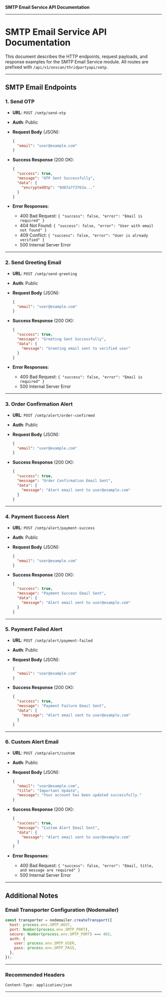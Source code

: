 **SMTP Email Service API Documentation** 

---

#  SMTP Email Service API Documentation

This document describes the HTTP endpoints, request payloads, and response examples for the SMTP Email Service module. All routes are prefixed with `/api/v1/onscan/thridpartyapi/smtp`.

---

## SMTP Email Endpoints

### 1. Send OTP

* **URL**: `POST /smtp/send-otp`

* **Auth**: Public

* **Request Body** (JSON):

  ```json
  {
    "email": "user@example.com"
  }
  ```

* **Success Response** (200 OK):

  ```json
  {
    "success": true,
    "message": "OTP Sent Successfully",
    "data": {
      "encryptedOtp": "9d87a7f3f63a..."
    }
  }
  ```

* **Error Responses**:

  * 400 Bad Request: `{ "success": false, "error": "Email is required" }`
  * 404 Not Found: `{ "success": false, "error": "User with email not found" }`
  * 409 Conflict: `{ "success": false, "error": "User is already verified" }`
  * 500 Internal Server Error

---

### 2. Send Greeting Email

* **URL**: `POST /smtp/send-greeting`

* **Auth**: Public

* **Request Body** (JSON):

  ```json
  {
    "email": "user@example.com"
  }
  ```

* **Success Response** (200 OK):

  ```json
  {
    "success": true,
    "message": "Greeting Sent Successfully",
    "data": {
      "message": "Greeting email sent to verified user"
    }
  }
  ```

* **Error Responses**:

  * 400 Bad Request: `{ "success": false, "error": "Email is required" }`
  * 500 Internal Server Error

---

### 3. Order Confirmation Alert

* **URL**: `POST /smtp/alert/order-confirmed`

* **Auth**: Public

* **Request Body** (JSON):

  ```json
  {
    "email": "user@example.com"
  }
  ```

* **Success Response** (200 OK):

  ```json
  {
    "success": true,
    "message": "Order Confirmation Email Sent",
    "data": {
      "message": "Alert email sent to user@example.com"
    }
  }
  ```

---

### 4. Payment Success Alert

* **URL**: `POST /smtp/alert/payment-success`

* **Auth**: Public

* **Request Body** (JSON):

  ```json
  {
    "email": "user@example.com"
  }
  ```

* **Success Response** (200 OK):

  ```json
  {
    "success": true,
    "message": "Payment Success Email Sent",
    "data": {
      "message": "Alert email sent to user@example.com"
    }
  }
  ```

---

### 5. Payment Failed Alert

* **URL**: `POST /smtp/alert/payment-failed`

* **Auth**: Public

* **Request Body** (JSON):

  ```json
  {
    "email": "user@example.com"
  }
  ```

* **Success Response** (200 OK):

  ```json
  {
    "success": true,
    "message": "Payment Failure Email Sent",
    "data": {
      "message": "Alert email sent to user@example.com"
    }
  }
  ```

---

### 6. Custom Alert Email

* **URL**: `POST /smtp/alert/custom`

* **Auth**: Public

* **Request Body** (JSON):

  ```json
  {
    "email": "user@example.com",
    "title": "Important Update",
    "message": "Your account has been updated successfully."
  }
  ```

* **Success Response** (200 OK):

  ```json
  {
    "success": true,
    "message": "Custom Alert Email Sent",
    "data": {
      "message": "Alert email sent to user@example.com"
    }
  }
  ```

* **Error Responses**:

  * 400 Bad Request: `{ "success": false, "error": "Email, title, and message are required" }`
  * 500 Internal Server Error

---

##  Additional Notes

### Email Transporter Configuration (Nodemailer)

```js
const transporter = nodemailer.createTransport({
  host: process.env.SMTP_HOST,
  port: Number(process.env.SMTP_PORT),
  secure: Number(process.env.SMTP_PORT) === 465,
  auth: {
    user: process.env.SMTP_USER,
    pass: process.env.SMTP_PASS,
  },
});
```

---

### Recommended Headers

```http
Content-Type: application/json
```

---



